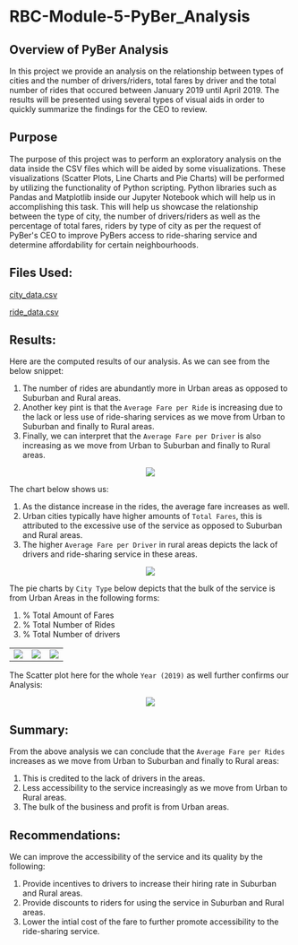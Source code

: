 # RBC-Module-5-PyBer_Analysis

## Overview of PyBer Analysis
In this project we provide an analysis on the relationship between types of cities and the number of drivers/riders, total fares by driver and the total number of rides that occured between January 2019 until April 2019. The results will be presented using several types of visual aids in order to quickly summarize the findings for the CEO to review.

## Purpose
The purpose of this project was to perform an exploratory analysis on the data inside the CSV files which will be aided by some visualizations. These visualizations (Scatter Plots, Line Charts and Pie Charts) will be performed by utilizing the functionality of Python scripting. Python libraries such as Pandas and Matplotlib inside our Jupyter Notebook which will help us in accomplishing this task. This will help us showcase the relationship between the type of city, the number of drivers/riders as well as the percentage of total fares, riders by type of city as per the request of PyBer's CEO to improve PyBers access to ride-sharing service and determine affordability for certain neighbourhoods.

## Files Used:
[city_data.csv](Resources/city_data.csv)

[ride_data.csv](Resources/ride_data.csv)

## Results:
Here are the computed results of our analysis. As we can see from the below snippet: 
1. The number of rides are abundantly more in Urban areas as opposed to Suburban and Rural areas. 
2. Another key pint is that the `Average Fare per Ride` is increasing due to the lack or less use of ride-sharing services as we move from Urban to Suburban and finally to Rural areas.
3. Finally, we can interpret that the `Average Fare per Driver` is also increasing as we move from Urban to Suburban and finally to Rural areas.
<p align="center"><img src="https://github.com/mubeenkh4u/RBC-Module-5-Pyber-Analysis/blob/main/analysis/Pyber_Summary_Clean.png"></p>

The chart below shows us:
1. As the distance increase in the rides, the average fare increases as well. 
2. Urban cities typically have higher amounts of `Total Fares`, this is attributed to the excessive use of the service as opposed to Suburban and Rural areas.
3. The higher `Average Fare per Driver` in rural areas depicts the lack of drivers and ride-sharing service in these areas.
<p align="center"><img src="https://github.com/mubeenkh4u/RBC-Module-5-Pyber-Analysis/blob/main/analysis/PyBer_Fare_Summary.png"></p>

The pie charts by `City Type` below depicts that the bulk of the service is from Urban Areas in the following forms:
1. % Total Amount of Fares
2. % Total Number of Rides
3. % Total Number of drivers
<table align="center">
<tr>
  <td><img src="https://github.com/mubeenkh4u/RBC-Module-5-PyBer-Analysis/blob/main/analysis/Fig5.png"></td>
  <td><img src="https://github.com/mubeenkh4u/RBC-Module-5-PyBer-Analysis/blob/main/analysis/Fig6.png"></td>
  <td><img src="https://github.com/mubeenkh4u/RBC-Module-5-PyBer-Analysis/blob/main/analysis/Fig7.png"></td>
</tr>
</table>

The Scatter plot here for the whole `Year (2019)` as well further confirms our Analysis:
<p align="center"><img src="https://github.com/mubeenkh4u/RBC-Module-5-PyBer-Analysis/blob/main/analysis/Fig1.png"></p>

## Summary:
From the above analysis we can conclude that the `Average Fare per Rides` increases as we move from Urban to Suburban and finally to Rural areas:
1. This is credited to the lack of drivers in the areas.
2. Less accessibility to the service increasingly as we move from Urban to Rural areas.
3. The bulk of the business and profit is from Urban areas.

## Recommendations:
We can improve the accessibility of the service and its quality by the following:
1. Provide incentives to drivers to increase their hiring rate in Suburban and Rural areas.
2. Provide discounts to riders for using the service in Suburban and Rural areas.
3. Lower the intial cost of the fare to further promote accessibility to the ride-sharing service.
